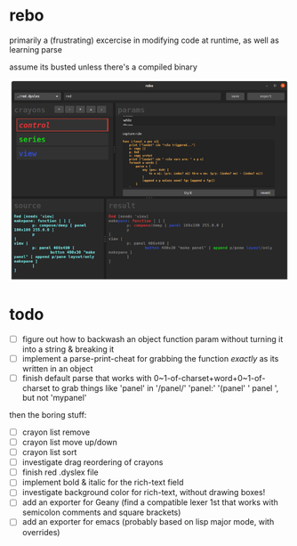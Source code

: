 # rebo
primarily a (frustrating) excercise in modifying code at runtime, as well as learning parse

assume its busted unless there's a compiled binary

![screenie](210407_rebo_screenie.png)

# todo
- [ ] figure out how to backwash an object function param without turning it into a string & breaking it
- [ ] implement a parse-print-cheat for grabbing the function *exactly* as its written in an object
- [ ] finish default parse that works with 0\~1-of-charset+word+0\~1-of-charset to grab things like 'panel' in '/panel/' 'panel:' '(panel' ' panel ', but not 'mypanel'

then the boring stuff:
- [ ] crayon list remove
- [ ] crayon list move up/down
- [ ] crayon list sort
- [ ] investigate drag reordering of crayons
- [ ] finish red .dyslex file
- [ ] implement bold & italic for the rich-text field
- [ ] investigate background color for rich-text, without drawing boxes!
- [ ] add an exporter for Geany (find a compatible lexer 1st that works with semicolon comments and square brackets)
- [ ] add an exporter for emacs (probably based on lisp major mode, with overrides)

